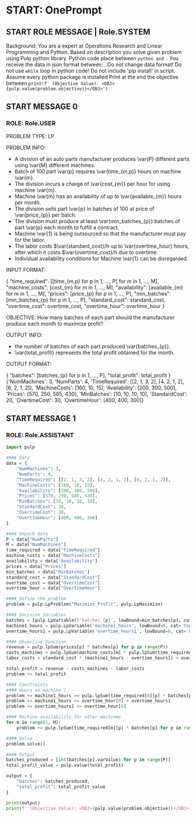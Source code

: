 # START: OnePrompt 
## START ROLE MESSAGE | Role.SYSTEM 
Background: You are a expert at Operations Research and Linear Programming and Python. Based on description you solve given problem using Pulp python library. Python code place between ```python and ```. You receive the data in json format between: <DATA></DATA>. Do not change data format! Do not use `while` loop in python code! Do not include 'pip install' in script. Assume every python package is installed Print at the end the objective between <OBJ></OBJ> `print(f' (Objective Value): <OBJ>{pulp.value(problem.objective)}</OBJ>')`  
## START MESSAGE 0 
### ROLE: Role.USER
<DESCRIPTION>
PROBLEM TYPE: LP

PROBLEM INFO:

- A division of an auto parts manufacturer produces \var{P} different parts using \var{M} different machines.
- Batch of 100 part \var{p} requires \var{time_{m,p}} hours on machine \var{m}.
- The division incurs a charge of \var{cost_{m}} per hour for using machine \var{m}.
- Machine \var{m} has an availability of up to \var{available_{m}} hours per month.
- The division sells part \var{p} in batches of 100 at price of \var{price_{p}} per batch.
- The division must produce at least \var{min_batches_{p}} batches of part \var{p} each month to fulfill a contract.
- Machine \var{1} is being outsourced so that the manufacturer must pay for the labor.
- The labor costs $\var{standard_cost}/h up to \var{overtime_hour} hours, after which it costs $\var{overtime_cost}/h due to overtime.
- Individual availability conditions for Machine \var{1} can be disregarded.

INPUT FORMAT: 

{
    "time_required": [[time_{m,p} for p in 1, ..., P] for m in 1, ..., M],
    "machine_costs": [cost_{m} for m in 1, ..., M],
    "availability": [available_{m} for m in 1, ..., M],
    "prices": [price_{p} for p in 1, ..., P],
    "min_batches": [min_batches_{p} for p in 1, ..., P],
    "standard_cost": standard_cost,
    "overtime_cost": overtime_cost,
    "overtime_hour": overtime_hour
}

OBJECTIVE: How many batches of each part should the manufacturer produce each month to maximize profit?

OUTPUT INFO:

- the number of batches of each part produced \var{batches_{p}}.
- \var{total_profit} represents the total profit obtained for the month.

OUTPUT FORMAT:

{
    "batches": [batches_{p} for p in 1, ..., P],
    "total_profit": total_profit
}
</DESCRIPTION>
<DATA>
{'NumMachines': 3, 'NumParts': 4, 'TimeRequired': [[2, 1, 3, 2], [4, 2, 1, 2], [6, 2, 1, 2]], 'MachineCosts': [160, 10, 15], 'Availability': [200, 300, 500], 'Prices': [570, 250, 585, 430], 'MinBatches': [10, 10, 10, 10], 'StandardCost': 20, 'OvertimeCost': 30, 'OvertimeHour': [400, 400, 300]}</DATA>


## START MESSAGE 1 
### ROLE: Role.ASSISTANT
```python
import pulp

#### Data
data = {
    "NumMachines": 3,
    "NumParts": 4,
    "TimeRequired": [[2, 1, 3, 2], [4, 2, 1, 2], [6, 2, 1, 2]],
    "MachineCosts": [160, 10, 15],
    "Availability": [200, 300, 500],
    "Prices": [570, 250, 585, 430],
    "MinBatches": [10, 10, 10, 10],
    "StandardCost": 20,
    "OvertimeCost": 30,
    "OvertimeHour": [400, 400, 300]
}

#### Unpack data
P = data["NumParts"]
M = data["NumMachines"]
time_required = data["TimeRequired"]
machine_costs = data["MachineCosts"]
availability = data["Availability"]
prices = data["Prices"]
min_batches = data["MinBatches"]
standard_cost = data["StandardCost"]
overtime_cost = data["OvertimeCost"]
overtime_hour = data["OvertimeHour"]

#### Define the problem
problem = pulp.LpProblem("Maximize_Profit", pulp.LpMaximize)

#### Decision Variables
batches = [pulp.LpVariable(f'batches_{p}', lowBound=min_batches[p], cat='Integer') for p in range(P)]
machine1_hours = pulp.LpVariable('machine1_hours', lowBound=0, cat='Continuous')
overtime_hours1 = pulp.LpVariable('overtime_hours1', lowBound=0, cat='Continuous')

#### Objective Function
revenue = pulp.lpSum(prices[p] * batches[p] for p in range(P))
costs_machines = pulp.lpSum(machine_costs[m] * pulp.lpSum(time_required[m][p] * batches[p] for p in range(P)) for m in range(1, M))
labor_costs = standard_cost * (machine1_hours - overtime_hours1) + overtime_cost * overtime_hours1

total_profit = revenue - costs_machines - labor_costs
problem += total_profit

#### Constraints
#### Hours on machine 1
problem += machine1_hours == pulp.lpSum(time_required[0][p] * batches[p] for p in range(P))
problem += machine1_hours <= overtime_hour[0] + overtime_hours1
problem += overtime_hours1 <= overtime_hour[0]

#### Machine availability for other machines
for m in range(1, M):
    problem += pulp.lpSum(time_required[m][p] * batches[p] for p in range(P)) <= availability[m]

#### Solve
problem.solve()

#### Output
batches_produced = [int(batches[p].varValue) for p in range(P)]
total_profit_value = pulp.value(total_profit)

output = {
    "batches": batches_produced,
    "total_profit": total_profit_value
}

print(output)
print(f' (Objective Value): <OBJ>{pulp.value(problem.objective)}</OBJ>')
```

